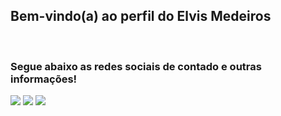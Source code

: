 ## Bem-vindo(a) ao perfil do Elvis Medeiros
 
<br>
 
### Segue abaixo as redes sociais de contado e outras informações!
 
<div> 
 <a href="https://www.instagram.com/elvis_medeiros737/" target="_blank"><img src="https://img.shields.io/badge/-Instagram-%23E4405F?style=for-the-badge&logo=instagram&logoColor=pink" target="_blank"></a>
 <a href="https://github.com/ElvisDev26" target="_blank"><img src="https://img.shields.io/badge/Discord-7289DA?style=for-the-badge&logo=discord&logoColor=blue" target="_blank"></a> 
 <a href="https://www.facebook.com/elvis.medeiros" target="_blank".1029/><img src="https://img.shields.io/badge/facebook-7289DA?style=for-the-badge&logo=facebook&logoColor=white" target="_blank"></a> 
</div>
